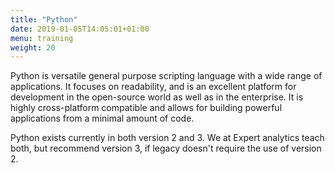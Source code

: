 ```yaml
---
title: "Python"
date: 2019-01-05T14:05:01+01:00
menu: training
weight: 20
---
```


Python is versatile general purpose scripting language with a wide
range of applications. It focuses on readability, and is an excellent
platform for development in the open-source world as well as in the
enterprise. It is highly cross-platform compatible and allows for
building powerful applications from a minimal amount of code.

Python exists currently in both version 2 and 3. We at Expert
analytics teach both, but recommend version 3, if legacy doesn't
require the use of version 2.

